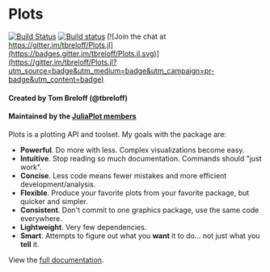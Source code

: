 # Plots

[![Build Status](https://travis-ci.org/JuliaPlots/Plots.jl.svg?branch=master)](https://travis-ci.org/JuliaPlots/Plots.jl)
[![Build status](https://ci.appveyor.com/api/projects/status/github/juliaplots/plots.jl?branch=master&svg=true)](https://ci.appveyor.com/project/mkborregaard/plots-jl)
[![Join the chat at https://gitter.im/tbreloff/Plots.jl](https://badges.gitter.im/tbreloff/Plots.jl.svg)](https://gitter.im/tbreloff/Plots.jl?utm_source=badge&utm_medium=badge&utm_campaign=pr-badge&utm_content=badge)
<!-- [![Plots](http://pkg.julialang.org/badges/Plots_0.3.svg)](http://pkg.julialang.org/?pkg=Plots&ver=0.3) -->
<!-- [![Plots](http://pkg.julialang.org/badges/Plots_0.4.svg)](http://pkg.julialang.org/?pkg=Plots&ver=0.4) -->
<!-- [![Coverage Status](https://coveralls.io/repos/tbreloff/Plots.jl/badge.svg?branch=master)](https://coveralls.io/r/tbreloff/Plots.jl?branch=master) -->
<!-- [![codecov.io](http://codecov.io/github/tbreloff/Plots.jl/coverage.svg?branch=master)](http://codecov.io/github/tbreloff/Plots.jl?branch=master) -->

#### Created by Tom Breloff (@tbreloff)

#### Maintained by the [JuliaPlot members](https://github.com/orgs/JuliaPlots/people)

Plots is a plotting API and toolset.  My goals with the package are:

- **Powerful**.  Do more with less.  Complex visualizations become easy.
- **Intuitive**.  Stop reading so much documentation.  Commands should "just work".
- **Concise**.  Less code means fewer mistakes and more efficient development/analysis.
- **Flexible**.  Produce your favorite plots from your favorite package, but quicker and simpler.
- **Consistent**.  Don't commit to one graphics package, use the same code everywhere.
- **Lightweight**.  Very few dependencies.
- **Smart**. Attempts to figure out what you **want** it to do... not just what you **tell** it.

View the [full documentation](http://docs.juliaplots.org/latest).
